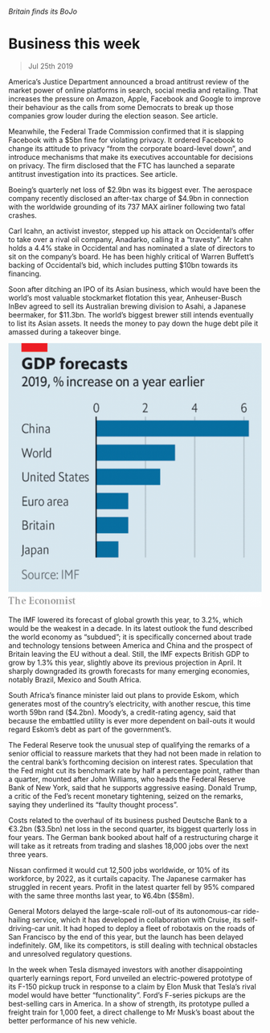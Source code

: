 ###### Britain finds its BoJo

# Business this week 

> Jul 25th 2019 

America’s Justice Department announced a broad antitrust review of the market power of online platforms in search, social media and retailing. That increases the pressure on Amazon, Apple, Facebook and Google to improve their behaviour as the calls from some Democrats to break up those companies grow louder during the election season. See article. 

Meanwhile, the Federal Trade Commission confirmed that it is slapping Facebook with a $5bn fine for violating privacy. It ordered Facebook to change its attitude to privacy “from the corporate board-level down”, and introduce mechanisms that make its executives accountable for decisions on privacy. The firm disclosed that the FTC has launched a separate antitrust investigation into its practices. See article. 

Boeing’s quarterly net loss of $2.9bn was its biggest ever. The aerospace company recently disclosed an after-tax charge of $4.9bn in connection with the worldwide grounding of its 737 MAX airliner following two fatal crashes. 

Carl Icahn, an activist investor, stepped up his attack on Occidental’s offer to take over a rival oil company, Anadarko, calling it a “travesty”. Mr Icahn holds a 4.4% stake in Occidental and has nominated a slate of directors to sit on the company’s board. He has been highly critical of Warren Buffett’s backing of Occidental’s bid, which includes putting $10bn towards its financing. 

Soon after ditching an IPO of its Asian business, which would have been the world’s most valuable stockmarket flotation this year, Anheuser-Busch InBev agreed to sell its Australian brewing division to Asahi, a Japanese beermaker, for $11.3bn. The world’s biggest brewer still intends eventually to list its Asian assets. It needs the money to pay down the huge debt pile it amassed during a takeover binge. 

![image](images/20190727_WWC472.png) 

The IMF lowered its forecast of global growth this year, to 3.2%, which would be the weakest in a decade. In its latest outlook the fund described the world economy as “subdued”; it is specifically concerned about trade and technology tensions between America and China and the prospect of Britain leaving the EU without a deal. Still, the IMF expects British GDP to grow by 1.3% this year, slightly above its previous projection in April. It sharply downgraded its growth forecasts for many emerging economies, notably Brazil, Mexico and South Africa. 

South Africa’s finance minister laid out plans to provide Eskom, which generates most of the country’s electricity, with another rescue, this time worth 59bn rand ($4.2bn). Moody’s, a credit-rating agency, said that because the embattled utility is ever more dependent on bail-outs it would regard Eskom’s debt as part of the government’s. 

The Federal Reserve took the unusual step of qualifying the remarks of a senior official to reassure markets that they had not been made in relation to the central bank’s forthcoming decision on interest rates. Speculation that the Fed might cut its benchmark rate by half a percentage point, rather than a quarter, mounted after John Williams, who heads the Federal Reserve Bank of New York, said that he supports aggressive easing. Donald Trump, a critic of the Fed’s recent monetary tightening, seized on the remarks, saying they underlined its “faulty thought process”. 

Costs related to the overhaul of its business pushed Deutsche Bank to a €3.2bn ($3.5bn) net loss in the second quarter, its biggest quarterly loss in four years. The German bank booked about half of a restructuring charge it will take as it retreats from trading and slashes 18,000 jobs over the next three years. 

Nissan confirmed it would cut 12,500 jobs worldwide, or 10% of its workforce, by 2022, as it curtails capacity. The Japanese carmaker has struggled in recent years. Profit in the latest quarter fell by 95% compared with the same three months last year, to ¥6.4bn ($58m). 

General Motors delayed the large-scale roll-out of its autonomous-car ride-hailing service, which it has developed in collaboration with Cruise, its self-driving-car unit. It had hoped to deploy a fleet of robotaxis on the roads of San Francisco by the end of this year, but the launch has been delayed indefinitely. GM, like its competitors, is still dealing with technical obstacles and unresolved regulatory questions. 

In the week when Tesla dismayed investors with another disappointing quarterly earnings report, Ford unveiled an electric-powered prototype of its F-150 pickup truck in response to a claim by Elon Musk that Tesla’s rival model would have better “functionality”. Ford’s F-series pickups are the best-selling cars in America. In a show of strength, its prototype pulled a freight train for 1,000 feet, a direct challenge to Mr Musk’s boast about the better performance of his new vehicle. 

